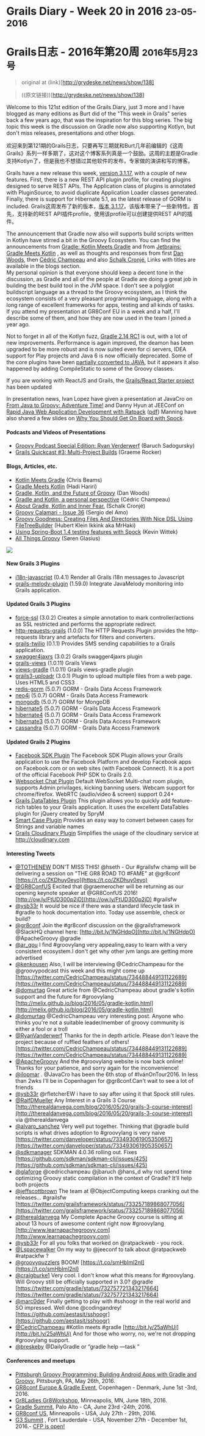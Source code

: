 
# Grails Diary - Week 20 in 2016 <small>23-05-2016</small>

# Grails日志 - 2016年第20周 <small>2016年5月23号</small>

> original at (link)[http://grydeske.net/news/show/138]

> ((原文链接))[http://grydeske.net/news/show/138]



Welcome to this 121st edition of the Grails Diary, just 3 more and I have blogged as many editions as Burt did of the "This week in Grails" series back a few years ago, that was the inspiration for this blog series. The big topic this week is the discussion on Gradle now also supporting Kotlyn, but don't miss releases, presentations and other blogs.

欢迎来到第121期的Grails日志，只要再写三期就和Burt几年前编辑的《这周Grails》系列一样多期了，这对这个博客系列真是一个鼓励。这周的主题是Gradle支持Kotlyn了，但是我也不想错过其他软件的发布，专家做的演讲和写的博客。   


Grails have a new release this week, [version 3.1.17](https://github.com/grails/grails-core/releases/tag/v3.1.7), with a couple of new features. First, there is a new REST API plugin profile, for creating plugins designed to serve REST APIs. The Application class of plugins is annotated with PluginSource, to avoid duplicate Application Loader classes generated. Finally, there is support for Hibernate 5.1, as the latest release of GORM is included.
Grails这周发布了新的版本，[版本 3.1.17](https://github.com/grails/grails-core/releases/tag/v3.1.7)，该版本带来了一些新特性。首先，支持新的REST API插件profile，使用该profile可以创建提供REST API的插件。

The announcement that Gradle now also will supports build scripts written in Kotlyn have stirred a bit in the Groovy Ecosystem. You can find the announcements from [Gradle: Kotlin Meets Gradle](http://gradle.org/blog/kotlin-meets-gradle/) and from [Jetbrains: Gradle Meets Kotlin](http://blog.jetbrains.com/kotlin/2016/05/gradle-meets-kotlin) , as well as thoughts and responses from first [Dan Woods](http://danveloper.github.io/gradle-kotlin-groovy.html), then [Cédric Champeau](http://melix.github.io/blog/2016/05/gradle-kotlin.html) and also [Schalk Cronjé.](http://delivervalue.blogspot.co.uk/2016/05/about-gradle-kotlin-and-inner-fear.html) Links with titles are available in the blogs section.   
My personal opinion is that everyone should keep a decent tone in the discussion, as Gradle and all of the people at Gradle are doing a great job in building the best build tool in the JVM space. I don't see a polyglot buildscript language as a thread to the Groovy ecosystem, as I think the ecosystem consists of a very pleasant programming language, along with a long range of excellent frameworks for apps, testing and all kinds of tasks. If you attend my presentation at GR8Conf EU in a week and a half, I'll describe some of them, and how they are now used in the team I joined a year ago.

Not to forget in all of the Kotlyn fuzz, [Gradle 2.14 RC1](https://discuss.gradle.org/t/gradle-2-14-rc-1-is-now-available-for-testing/17635) is out, with a lot of new improvements. Performance is again improved, the deamon has been upgraded to be more robust and is now suited even for ci servers, IDEA support for Play projects and Java 6 is now officially deprecated. Some of the core plugins have been [partially converted to JAVA](https://discuss.gradle.org/t/gradle-plugins-converted-from-groovy-to-java/17634), but it appears it also happened by adding CompileStatic to some of the Groovy classes.

If you are working with ReactJS and Grails, the [Grails/React Starter project](https://github.com/ZacharyKlein/grails-react-starter) has been updated

In presentation news, Ivan Lopez have given a presentation at JavaCro on [From Java to Groovy: Adventure Time!](http://www.slideshare.net/ilopmar/javacro-2016-from-java-to-groovy-adventure-time) and Danny Hyun at JEEConf on [Rapid Java Web Application Development with Ratpack](http://danhyun.github.io/2016-jeeconf-rapid-ratpack-java/) ([pdf](https://danhyun.github.io/2016-jeeconf-rapid-ratpack-java/notes.pdf)) Manning have also shared a few slides on [Why You Should Get On Board with Spock](http://www.slideshare.net/ManningBooks/why-you-should-get-on-board-with-spock).

#### Podcasts and Videos of Presentations

*   [Groovy Podcast Special Edition: Ryan Verderwerf](https://www.youtube.com/watch?v=oeQY4NsG3XI) (Baruch Sadogursky)
*   [Grails Quickcast #3: Multi-Project Builds](https://dzone.com/articles/oci-and-dzone-present-a-grails-quickcast-3-multi-p) (Graeme Rocker)

#### Blogs, Articles, etc.

*   [Kotlin Meets Gradle](http://gradle.org/blog/kotlin-meets-gradle/) (Chris Beams)
*   [Gradle Meets Kotlin](http://blog.jetbrains.com/kotlin/2016/05/gradle-meets-kotlin) (Hadi Hariri)
*   [Gradle, Kotlin, and the Future of Groovy](http://danveloper.github.io/gradle-kotlin-groovy.html) (Dan Woods)
*   [Gradle and Kotlin, a personal perspective](http://melix.github.io/blog/2016/05/gradle-kotlin.html) (Cédric Champeau)
*   [About Gradle, Kotlin and Inner Fear.](http://delivervalue.blogspot.co.uk/2016/05/about-gradle-kotlin-and-inner-fear.html) (Schalk Cronjé)
*   [Groovy Calamari - Issue 36](http://groovycalamari.com/issues/36) (Sergio del Amo)
*   [Groovy Goodness: Creating Files And Directories With Nice DSL Using FileTreeBuilder](http://mrhaki.blogspot.dk/2016/05/groovy-goodness-creating-files-and.html) (Hubert Klein Ikkink aka MrHaki)
*   [Using Spring-Boot 1.4 testing features with Spock](http://groovy-coder.com/?p=111) (Kevin Wittek)
*   [All Things Groovy](https://www.linkedin.com/pulse/all-things-groovy-s%C3%B8ren-glasius?trk=mp-author-card) (Søren Glasius)

[![](http://grydeske.net/fileUploader/show/43)](http://gr8conf.eu/#/)  

#### New Grails 3 Plugins

*   [i18n-javascript](https://bintray.com/salex772/plugins/i18n-javascript/view) (0.4.1) Render all Grails i18n messages to Javascript
*   [grails-melody-plugin](https://bintray.com/sergiomichels/plugins/grails-melody-plugin/view) (1.59.0) Integrate JavaMelody monitoring into Grails application.

#### Updated Grails 3 Plugins

*   [force-ssl](https://bintray.com/bertramlabs/grails3-plugins/force-ssl/view) (3.0.2) Creates a simple annotation to mark controller/actions as SSL restricted and performs the appropriate redirect.
*   [http-requests-grails](https://bintray.com/budjb/maven/http-requests-grails/view) (1.0.0) The HTTP Requests Plugin provides the http-requests library and artefacts for filters and converters.
*   [grails-twilio](https://bintray.com/novadge/plugins/grails-twilio/view) (0.1.1) Provides SMS sending capabilities to a Grails application.
*   [swagger4jaxrs](https://bintray.com/donald-jackson/plugins/swagger4jaxrs/view) (3.0.2) Grails swagger4jaxrs plugin
*   [grails-views](https://bintray.com/grails/plugins/grails-views/view) (1.0.11) Grails Views
*   [views-gradle](https://bintray.com/grails/plugins/views-gradle/view) (1.0.11) Grails views-gradle plugin
*   [grails3-uploadr](https://bintray.com/pankajtandon/plugins/grails3-uploadr/view) (3.0.1) Plugin to upload multiple files from a web page. Uses HTML5 and CSS3
*   [redis-gorm](https://bintray.com/grails/plugins/redis-gorm/view) (5.0.7) GORM - Grails Data Access Framework
*   [neo4j](https://bintray.com/grails/plugins/neo4j/view) (5.0.7) GORM - Grails Data Access Framework
*   [mongodb](https://bintray.com/grails/plugins/mongodb/view) (5.0.7) GORM for MongoDB
*   [hibernate5](https://bintray.com/grails/plugins/hibernate5/view) (5.0.7) GORM - Grails Data Access Framework
*   [hibernate4](https://bintray.com/grails/plugins/hibernate4/view) (5.0.7) GORM - Grails Data Access Framework
*   [hibernate3](https://bintray.com/grails/plugins/hibernate3/view) (5.0.7) GORM - Grails Data Access Framework
*   [cassandra](https://bintray.com/grails/plugins/cassandra/view) (5.0.7) GORM - Grails Data Access Framework

#### Updated Grails 2 Plugins

*   [Facebook SDK Plugin](https://grails.org/plugin/facebook-sdk) The Facebook SDK Plugin allows your Grails application to use the Facebook Platform and develop Facebook apps on Facebook.com or on web sites (with Facebook Connect). It is a port of the official Facebook PHP SDK to Grails 2.0.
*   [Websocket Chat Plugin](https://grails.org/plugin/wschat) Default WebSocket Multi-chat room plugin, supports Admin privilages, kicking banning users. Webcam support for chrome/firefox. WebRTC (audio/video & screen) support 0.24+
*   [Grails DataTables Plugin](https://grails.org/plugin/grails-datatables) This plugin allows you to quickly add feature-rich tables to your Grails application. It uses the excellent DataTables plugin for jQuery created by SpryM
*   [Smart Case Plugin](https://grails.org/plugin/smart-case) Provides an easy way to convert between cases for Strings and variable names
*   [Grails Cloudinary Plugin](https://grails.org/plugin/cloudinary) Simplifies the usage of the cloudinary service at http://cloudinary.com

#### Interesting Tweets

*   [@TOTHENEW](https://twitter.com/TOTHENEW/status/734763879364988928) DON'T MISS THIS! @hseth - Our #grailsfw champ will be delivering a session on "THE GR8 ROAD TO #FAME" at @gr8conf [https://t.co/ZKDhuy0eyo](https://t.co/ZKDhuy0eyo)
*   [@GR8ConfUS](https://twitter.com/GR8ConfUS/status/734747077327134723) Excited that @graemerocher will be returning as our opening keynote speaker at @GR8ConfUS 2016! [http://ow.ly/FtUD300p2jD](http://ow.ly/FtUD300p2jD) #grailsfw
*   [@ysb33r](https://twitter.com/ysb33r/status/734719823645675520) It would be nice if there was a standard lifecycle task in #gradle to hook documentation into. Today use assemble, check or build?
*   [@gr8conf](https://twitter.com/gr8conf/status/734717913215737857) Join the #gr8conf discussion on the @grailsframework @SlackHQ channel here: [http://bit.ly/1NGHdpO](http://bit.ly/1NGHdpO) @ApacheGroovy @gradle
*   [@ar_gou](https://twitter.com/ar_gou/status/734703799051247616) I find #groovylang very appealing,easy to learn with a very consistent ecosystem.I don't get why other jvm langs are getting more advertised
*   [@kenkousen](https://twitter.com/kenkousen/status/734545521101131776) Also, I will be interviewing @CedricChampeau for the @groovypodcast this week and this might come up [https://twitter.com/CedricChampeau/status/734488449131122689](https://twitter.com/CedricChampeau/status/734488449131122689)
*   [@domurtag](https://twitter.com/domurtag/status/734510466752491520) Great article from @CedricChampeau about gradle's kotlin support and the future for #groovylang [http://melix.github.io/blog/2016/05/gradle-kotlin.html](http://melix.github.io/blog/2016/05/gradle-kotlin.html)
*   [@domurtag](https://twitter.com/domurtag/status/734504564745965569) @CedricChampeau very interesting post. Anyone who thinks you're not a suitable leader/member of groovy community is either a fool or a troll
*   [@RyanVanderwerf](https://twitter.com/RyanVanderwerf/status/734501135919112193) Thanks for the in depth article. Please don't leave the project because of ruffled feathers of others! [https://twitter.com/CedricChampeau/status/734488449131122689](https://twitter.com/CedricChampeau/status/734488449131122689)
*   [@ApacheGroovy](https://twitter.com/ApacheGroovy/status/734451550685368320) And the #groovylang website is now back online! Thanks for your patience, and sorry again for the inconvenience!
*   [@ilopmar](https://twitter.com/ilopmar/status/734272137138163712) . @JavaCro has been the 6th stop of #IvánOnTour2016\. In less than 2wks I'll be in Copenhagen for @gr8conf.Can't wait to see a lot of friends
*   [@ysb33r](https://twitter.com/ysb33r/status/734130609099001856) @rfletcherEW i have to say after using it that Spock still rules.
*   [@RalfDMueller](https://twitter.com/RalfDMueller/status/734107835777306624) Any Interest in a Grails 3 Course [http://therealdanvega.com/blog/2016/05/20/grails-3-course-interest](http://therealdanvega.com/blog/2016/05/20/grails-3-course-interest) via @therealdanvega
*   [@alvaro_sanchez](https://twitter.com/alvaro_sanchez/status/733602333574074370) Very well put together. Thinking that @gradle build scripts is what drives adoption to #groovylang is very naive [https://twitter.com/danveloper/status/733493061905350657](https://twitter.com/danveloper/status/733493061905350657)
*   [@sdkmanager](https://twitter.com/sdkmanager/status/733355369041408000) SDKMAN 4.0.36 rolling out. Fixes [https://github.com/sdkman/sdkman-cli/issues/425](https://github.com/sdkman/sdkman-cli/issues/425)
*   [@glaforge](https://twitter.com/glaforge/status/733323052856029184) @cedricchampeau @jbaruch @hans_d why not spend time optimizing Groovy static compilation in the context of Gradle? It’ll help both projects
*   [@jeffscottbrown](https://twitter.com/jeffscottbrown/status/733281475974430720) The team at @ObjectComputing keeps cranking out the releases… #grailsfw [https://twitter.com/grailsframework/status/733257189868077056](https://twitter.com/grailsframework/status/733257189868077056)
*   [@therealdanvega](https://twitter.com/therealdanvega/status/733133757671178241) My Complete Apache Groovy course is sitting at about 13 hours of awesome content right now #groovylang [http://www.learnapachegroovy.com](http://www.learnapachegroovy.com)
*   [@ysb33r](https://twitter.com/ysb33r/status/733071369450192898) For all you folks that worked on @ratpackweb - you rock.
*   [@Lspacewalker](https://twitter.com/Lspacewalker/status/733026471002972163) On my way to @jeeconf to talk about @ratpackweb #ratpackfw ?
*   [@groovypuzzlers](https://twitter.com/groovypuzzlers/status/733021577151840256) BOOM! [https://t.co/smHbIml2nI](https://t.co/smHbIml2nI)
*   [@craigburke1](https://twitter.com/craigburke1/status/732909718889504768) Very cool. I don't know what this means for #groovylang. Will Groovy still be officially supported in 3.0? @gradle [https://twitter.com/gradle/status/732757721343217664](https://twitter.com/gradle/status/732757721343217664)
*   [@marc0der](https://twitter.com/marc0der/status/732867539798216704) Finally getting to play with #sshoogr in the real world and SO impressed. Well done @codingandrey! [https://github.com/aestasit/sshoogr](https://github.com/aestasit/sshoogr)
*   [@CedricChampeau](https://twitter.com/CedricChampeau/status/732834583549489153) #Kotlin meets #gradle [http://bit.ly/25aWhUi](http://bit.ly/25aWhUi) And for those who worry, no, we're not dropping #groovylang support.
*   [@breskeby](https://twitter.com/breskeby/status/732289341226127360) @DailyGradle or “gradle help —task <taskname>”</taskname>

#### Conferences and meetups

*   [Pittsburgh Groovy Programming: Building Android Apps with Gradle and Groovy](http://www.meetup.com/Pittsburgh-Groovy-Programming/events/230952852/), Pittsburgh, PA, May 26th, 2016.
*   [GR8conf Europe & Gradle Event](http://gr8conf.eu/), Copenhagen - Denmark, June 1st -3rd, 2016.
*   [Gr8Ladies Gr8Workshop](https://www.eventbrite.com/e/gr8ladies-gr8workshop-registration-25219881344), Minneapolis, MN, June 18th, 2016.
*   [Gradle Summit](http://gradlesummit.com), Palo Alto - CA, June 23rd -24th, 2016.
*   [GR8conf US](http://gr8conf.us/), Minneapolis - USA, July 27th - 29th, 2016.
*   [G3 Summit](https://g3summit.com) , Fort Lauderdale - USA, November 27th - December 1st, 2016.- [CFP is open!](https://g3summit.com/home/speaker_request)
